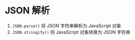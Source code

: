 # JSON 解析

1. `JSON.parse()` 将 JSON 字符串解析为 JavaScript 对象
2. `JSON.stringify()` 将 JavaScript 对象转换为 JSON 字符串